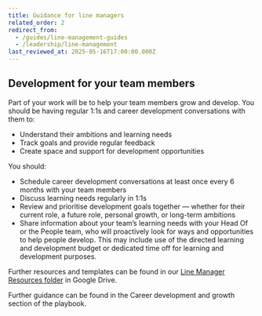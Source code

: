 ```yaml
---
title: Guidance for line managers
related_order: 2
redirect_from:
  - /guides/line-management-guides
  - /leadership/line-management
last_reviewed_at: 2025-05-16T17:00:00.000Z
---
```

## Development for your team members

Part of your work will be to help your team members grow and develop. You should be having regular 1:1s and career development conversations with them to: 

* Understand their ambitions and learning needs
* Track goals and provide regular feedback
* Create space and support for development opportunities

You should:

* Schedule career development conversations at least once every 6 months with your team members
* Discuss learning needs regularly in 1:1s
* Review and prioritise development goals together — whether for their current role, a future role, personal growth, or long-term ambitions
* Share information about your team’s learning needs with your Head Of or the People team, who will proactively look for ways and opportunities to help people develop. This may include use of the directed learning and development budget or dedicated time off for learning and development purposes.

Further resources and templates can be found in our [Line Manager Resources folder](https://drive.google.com/drive/folders/1NP30btJfClvVanA8Bz6N_GIXFE3jRh5O?usp=sharing) in Google Drive.

Further guidance can be found in the Career development and growth section of the playbook.
